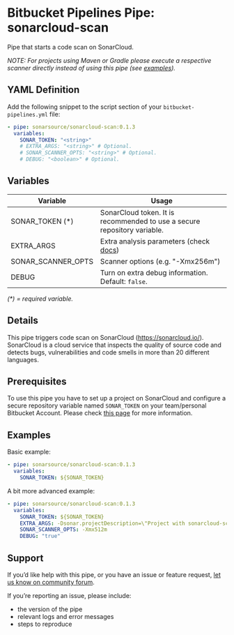 # Bitbucket Pipelines Pipe: sonarcloud-scan
Pipe that starts a code scan on SonarCloud.

_NOTE: For projects using Maven or Gradle please execute a respective scanner directly instead of using this pipe (see [examples](https://bitbucket.org/account/user/sonarsource/projects/SAMPLES))._

## YAML Definition
Add the following snippet to the script section of your `bitbucket-pipelines.yml` file:

```yaml
- pipe: sonarsource/sonarcloud-scan:0.1.3
  variables:
    SONAR_TOKEN: "<string>"
    # EXTRA_ARGS: "<string>" # Optional.
    # SONAR_SCANNER_OPTS: "<string>" # Optional.
    # DEBUG: "<boolean>" # Optional.
```

## Variables
| Variable           | Usage                                                       |
| --------------------- | ----------------------------------------------------------- |
| SONAR_TOKEN (*) | SonarCloud token. It is recommended to use a secure repository variable.  |
| EXTRA_ARGS      | Extra analysis parameters (check [docs](https://sonarcloud.io/documentation/analysis/analysis-parameters/)) |
| SONAR_SCANNER_OPTS      | Scanner options (e.g. "-Xmx256m") |
| DEBUG           | Turn on extra debug information. Default: `false`. | 

_(*) = required variable._

## Details
This pipe triggers code scan on SonarCloud (https://sonarcloud.io/). SonarCloud is a cloud service that inspects the quality of source code and detects bugs, vulnerabilities and code smells in more than 20 different languages.

## Prerequisites
To use this pipe you have to set up a project on SonarCloud and configure a secure repository variable named `SONAR_TOKEN` on your team/personal Bitbucket Account. Please check [this page](https://sonarcloud.io/documentation/integrations/bitbucketcloud/) for more information.

## Examples
Basic example:

```yaml
- pipe: sonarsource/sonarcloud-scan:0.1.3
  variables:
    SONAR_TOKEN: ${SONAR_TOKEN}
```

A bit more advanced example:

```yaml
- pipe: sonarsource/sonarcloud-scan:0.1.3
  variables:
    SONAR_TOKEN: ${SONAR_TOKEN}
    EXTRA_ARGS: -Dsonar.projectDescription=\"Project with sonarcloud-scan pipe\" -Dsonar.eslint.reportPaths=\"report.json\"
    SONAR_SCANNER_OPTS: -Xmx512m
    DEBUG: "true"
```

## Support
If you’d like help with this pipe, or you have an issue or feature request, [let us know on community forum](https://community.sonarsource.com/).

If you’re reporting an issue, please include:

* the version of the pipe
* relevant logs and error messages
* steps to reproduce
